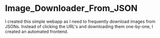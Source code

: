 # Image_Downloader_From_JSON
I created this simple webapp as I need to frequently download images from JSONs. Instead of clicking the URL's and downloading them one-by-one, I created an automated frontend.
